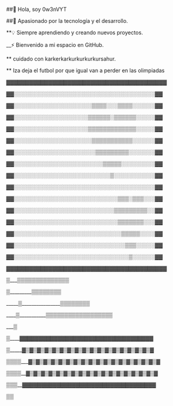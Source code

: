  ##👋 Hola, soy 0w3nVYT

##🚀 Apasionado por la tecnología y el desarrollo.


**💡 Siempre aprendiendo y creando nuevos proyectos.


__⚡ Bienvenido a mi espacio en GitHub.


** cuidado con karkerkarkurkurkurkursahur.

** Iza deja el futbol por que igual van a perder en las olimpiadas


▓▓▓▓▓▓▓▓▓▓▓▓▓▓▓▓▓▓▓▓▓▓▓▓▓▓▓▓▓▓▓▓▓▓▓▓▓▓▓▓▓▓

▓▓░░░░░░░░░░░░░░░░░░░░░░░░░░░░░░░░░░░░░░▓▓

▓▓░░░░░░░░░░░░░░░░░░░░░▒▒▒▒░░░▒▒▒▒░░░░░░▓▓

▓▓░░░░░░░░░░░░░░░░░░░░▒▒▒▒▒▒░▒▒▒▒▒▒░░░░░▓▓

▓▓░░░░░░░░░░░░░░░░░░░░▒▒▒▒▒▒▒▒▒▒▒▒▒░░░░░▓▓

▓▓░░░░░░░░░░░░░░░░░░░░░▒▒▒▒▒▒▒▒▒▒▒░░░░░░▓▓

▓▓░░░░░░░░░░░░░░░░░░░░░░▒▒▒▒▒▒▒▒▒░░░░░░░▓▓

▓▓░░░░░░░░░░░░░░░░░░░░░░░░▒▒▒▒▒░░░░░░░░░▓▓

▓▓░░░░░░░░░░░░░░░░░░░░░░░░░░▒░░░░░░░░░░░▓▓

▓▓░░░░░░░░░░░░░░░░░░░░░░░░░░░░░░░░░░░░░░▓▓

▓▓░░░░░░░░░░░░░░░░░░░░░░░░░░░░▒▒▒░▒▒▒░░░▓▓

▓▓░░░░░░░░░░░░░░░░░░░░░░░░░░░▒▒▒▒▒▒▒▒▒░░▓▓

▓▓░░░░░░░░░░░░░░░░░░░░░░░░░░░░▒▒▒▒▒▒▒░░░▓▓

▓▓░░░░░░░░░░░░░░░░░░░░░░░░░░░░░▒▒▒▒▒░░░░▓▓

▓▓░░░░░░░░░░░░░░░░░░░░░░░░░░░░░░▒▒▒░░░░░▓▓

▓▓░░░░░░░░░░░░░░░░░░░░░░░░░░░░░░░▒░░░░░░▓▓

▓▓▓▓▓▓▓▓▓▓▓▓▓▓▓▓▓▓▓▓▓▓▓▓▓▓▓▓▓▓▓▓▓▓▓▓▓▓▓▓▓▓

_______▒__________▒▒▒▒▒▒▒▒▒▒▒▒▒▒

______▒_______________▒▒▒▒▒▒▒▒

_____▒________________▒▒▒▒▒▒▒▒

____▒___________▒▒▒▒▒▒▒▒▒▒▒▒▒▒▒▒▒▒

___▒

__▒______▓▓▓▓▓▓▓▓▓▓▓▓▓▓▓▓▓▓▓▓▓▓▓▓▓▓▓▓▓▓▓▓▓▓▓

_▒______▓▒▓▒▓▒▓▒▓▒▓▒▓▒▓▒▓▒▓▒▓▒▓▒▓▒▓▒▓▒▓▒▓▒▓

▒▒▒▒___▓▒▓▒▓▒▓▒▓▒▓▒▓▒▓▒▓▒▓▒▓▒▓▒▓▒▓▒▓▒▓▒▓▒▓

▒▒▒▒__▓▒▓▒▓▒▓▒▓▒▓▒▓▒▓▒▓▒▓▒▓▒▓▒▓▒▓▒▓▒▓▒▓▒▓

▒▒▒__▓▓▓▓▓▓▓▓▓▓▓▓▓▓▓▓▓▓▓▓▓▓▓▓▓▓▓▓▓▓▓▓▓▓▓

▒▒
